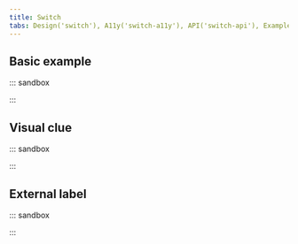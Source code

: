 ```yaml
---
title: Switch
tabs: Design('switch'), A11y('switch-a11y'), API('switch-api'), Example('switch-code'), Changelog('switch-changelog')
---
```


## Basic example

::: sandbox

<script lang="tsx">
  export Demo from './examples/basic_example.tsx';
</script>

:::

## Visual clue

::: sandbox

<script lang="tsx">
  export Demo from './examples/basic_example_with_icon.tsx';
</script>

:::

## External label

::: sandbox

<script lang="tsx">
  export Demo from './examples/external_label.tsx';
</script>

:::
